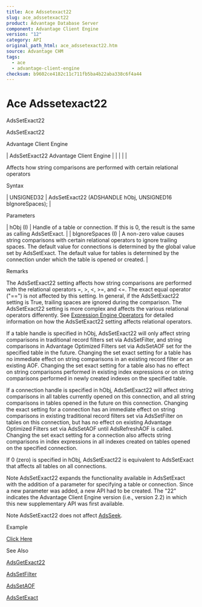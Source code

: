 ```yaml
---
title: Ace Adssetexact22
slug: ace_adssetexact22
product: Advantage Database Server
component: Advantage Client Engine
version: "12"
category: API
original_path_html: ace_adssetexact22.htm
source: Advantage CHM
tags:
  - ace
  - advantage-client-engine
checksum: b9602ce4182c11c711fb5ba4b22aba338c6f4a44
---
```


# Ace Adssetexact22

AdsSetExact22

AdsSetExact22

Advantage Client Engine

| AdsSetExact22  Advantage Client Engine |  |  |  |  |

Affects how string comparisons are performed with certain relational operators

Syntax

| UNSIGNED32 | AdsSetExact22 (ADSHANDLE hObj,  UNSIGNED16 bIgnoreSpaces); |

Parameters

| hObj (I) | Handle of a table or connection. If this is 0, the result is the same as calling AdsSetExact. |
| bIgnoreSpaces (I) | A non-zero value causes string comparisons with certain relational operators to ignore trailing spaces. The default value for connections is determined by the global value set by AdsSetExact. The default value for tables is determined by the connection under which the table is opened or created. |

Remarks

The AdsSetExact22 setting affects how string comparisons are performed with the relational operators =, >, <, >=, and <=. The exact equal operator ("==") is not affected by this setting. In general, if the AdsSetExact22 setting is True, trailing spaces are ignored during the comparison. The AdsSetExact22 setting is more complex and affects the various relational operators differently. See [Expression Engine Operators](master_expression_engine_operators.md) for detailed information on how the AdsSetExact22 setting affects relational operators.

If a table handle is specified in hObj, AdsSetExact22 will only affect string comparisons in traditional record filters set via AdsSetFilter, and string comparisons in Advantage Optimized Filters set via AdsSetAOF set for the specified table in the future. Changing the set exact setting for a table has no immediate effect on string comparisons in an existing record filter or an existing AOF. Changing the set exact setting for a table also has no effect on string comparisons performed in existing index expressions or on string comparisons performed in newly created indexes on the specified table.

If a connection handle is specified in hObj, AdsSetExact22 will affect string comparisons in all tables currently opened on this connection, and all string comparisons in tables opened in the future on this connection. Changing the exact setting for a connection has an immediate effect on string comparisons in existing traditional record filters set via AdsSetFilter on tables on this connection, but has no effect on existing Advantage Optimized Filters set via AdsSetAOF until AdsRefreshAOF is called. Changing the set exact setting for a connection also affects string comparisons in index expressions in all indexes created on tables opened on the specified connection.

If 0 (zero) is specified in hObj, AdsSetExact22 is equivalent to AdsSetExact that affects all tables on all connections.

Note AdsSetExact22 expands the functionality available in AdsSetExact with the addition of a parameter for specifying a table or connection. Since a new parameter was added, a new API had to be created. The "22" indicates the Advantage Client Engine version (i.e., version 2.2) in which this new supplementary API was first available.

Note AdsSetExact22 does not affect [AdsSeek](ace_adsseek.md).

Example

[Click Here](ace_more_examples.md#adssetexact22_example)

See Also

[AdsGetExact22](ace_adsgetexact22.md)

[AdsSetFilter](ace_adssetfilter.md)

[AdsSetAOF](ace_adssetaof.md)

[AdsSetExact](ace_adssetexact.md)
